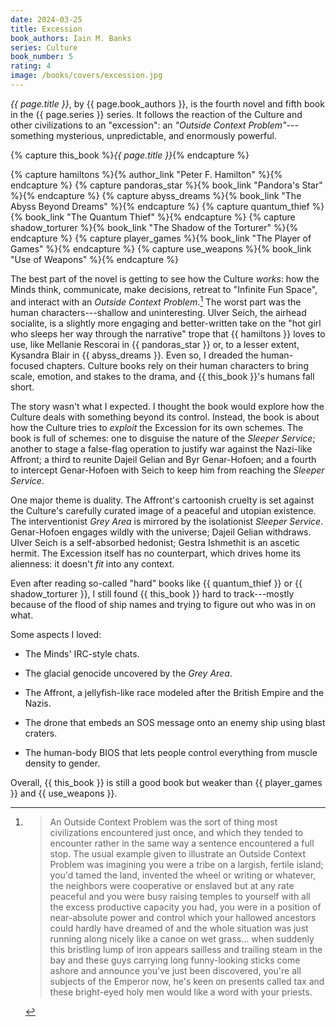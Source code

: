 ```yaml
---
date: 2024-03-25
title: Excession
book_authors: Iain M. Banks
series: Culture
book_number: 5
rating: 4
image: /books/covers/excession.jpg
---
```


<cite class="book-title">{{ page.title }}</cite>, by <span
class="author-name">{{ page.book_authors }}</span>, is the fourth novel and
fifth book in the <span class="book-series">{{ page.series }}</span> series.
It follows the reaction of the Culture and other civilizations to an
"excession": an _"Outside Context Problem"_---something mysterious,
unpredictable, and enormously powerful.

{% capture this_book %}<cite class="book-title">{{ page.title }}</cite>{% endcapture %}

{% capture hamiltons %}{% author_link "Peter F. Hamilton" %}{% endcapture %}
{% capture pandoras_star %}{% book_link "Pandora's Star" %}{% endcapture %}
{% capture abyss_dreams %}{% book_link "The Abyss Beyond Dreams" %}{% endcapture %}
{% capture quantum_thief %}{% book_link "The Quantum Thief" %}{% endcapture %}
{% capture shadow_torturer %}{% book_link "The Shadow of the Torturer" %}{% endcapture %}
{% capture player_games %}{% book_link "The Player of Games" %}{% endcapture %}
{% capture use_weapons %}{% book_link "Use of Weapons" %}{% endcapture %}

The best part of the novel is getting to see how the Culture _works_: how the
Minds think, communicate, make decisions, retreat to "Infinite Fun Space", and
interact with an _Outside Context Problem_.[^ocp] The worst part was the human
characters---shallow and uninteresting. Ulver Seich, the airhead socialite, is
a slightly more engaging and better-written take on the "hot girl who sleeps
her way through the narrative" trope that {{ hamiltons }} loves to use, like
Mellanie Rescorai in {{ pandoras_star }} or, to a lesser extent, Kysandra
Blair in {{ abyss_dreams }}. Even so, I dreaded the human-focused chapters.
Culture books rely on their human characters to bring scale, emotion, and
stakes to the drama, and {{ this_book }}'s humans fall short.

The story wasn't what I expected. I thought the book would explore how the
Culture deals with something beyond its control. Instead, the book is about
how the Culture tries to _exploit_ the Excession for its own schemes. The book
is full of schemes: one to disguise the nature of the _Sleeper Service_;
another to stage a false-flag operation to justify war against the Nazi-like
Affront; a third to reunite Dajeil Gelian and Byr Genar-Hofoen; and a fourth
to intercept Genar-Hofoen with Seich to keep him from reaching the _Sleeper
Service_.

One major theme is duality. The Affront's cartoonish cruelty is set against
the Culture's carefully curated image of a peaceful and utopian existence. The
interventionist _Grey Area_ is mirrored by the isolationist _Sleeper Service_.
Genar-Hofoen engages wildly with the universe; Dajeil Gelian withdraws. Ulver
Seich is a self-absorbed hedonist; Gestra Ishmethit is an ascetic hermit. The
Excession itself has no counterpart, which drives home its alienness: it
doesn't _fit_ into any context.

Even after reading so-called "hard" books like {{ quantum_thief }} or {{
shadow_torturer }}, I still found {{ this_book }} hard to track---mostly
because of the flood of ship names and trying to figure out who was in on
what.

Some aspects I loved:

- The Minds' IRC-style chats.

- The glacial genocide uncovered by the _Grey Area_.

- The Affront, a jellyfish-like race modeled after the British Empire and the
  Nazis.

- The drone that embeds an SOS message onto an enemy ship using blast craters.

- The human-body BIOS that lets people control everything from muscle density
  to gender.

Overall, {{ this_book }} is still a good book but weaker than {{ player_games
}} and {{ use_weapons }}.

[^ocp]:
    > An Outside Context Problem was the sort of thing most civilizations
    > encountered just once, and which they tended to encounter rather in the
    > same way a sentence encountered a full stop. The usual example given to
    > illustrate an Outside Context Problem was imagining you were a tribe on
    > a largish, fertile island; you'd tamed the land, invented the wheel or
    > writing or whatever, the neighbors were cooperative or enslaved but at
    > any rate peaceful and you were busy raising temples to yourself with all
    > the excess productive capacity you had, you were in a position of
    > near-absolute power and control which your hallowed ancestors could
    > hardly have dreamed of and the whole situation was just running along
    > nicely like a canoe on wet grass... when suddenly this bristling lump of
    > iron appears sailless and trailing steam in the bay and these guys
    > carrying long funny-looking sticks come ashore and announce you've just
    > been discovered, you're all subjects of the Emperor now, he's keen on
    > presents called tax and these bright-eyed holy men would like a word
    > with your priests.
